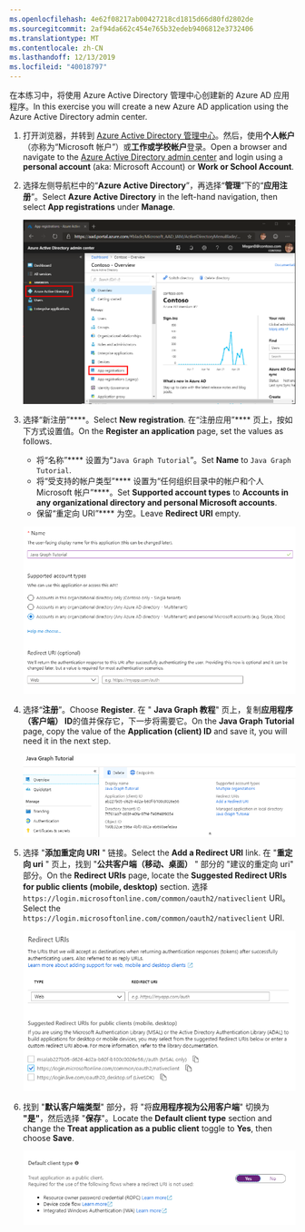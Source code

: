 ```yaml
---
ms.openlocfilehash: 4e62f08217ab00427218cd1815d66d80fd2802de
ms.sourcegitcommit: 2af94da662c454e765b32edeb9406812e3732406
ms.translationtype: MT
ms.contentlocale: zh-CN
ms.lasthandoff: 12/13/2019
ms.locfileid: "40018797"
---
```

<!-- markdownlint-disable MD002 MD041 -->

<span data-ttu-id="af9d2-101">在本练习中，将使用 Azure Active Directory 管理中心创建新的 Azure AD 应用程序。</span><span class="sxs-lookup"><span data-stu-id="af9d2-101">In this exercise you will create a new Azure AD application using the Azure Active Directory admin center.</span></span>

1. <span data-ttu-id="af9d2-102">打开浏览器，并转到 [Azure Active Directory 管理中心](https://aad.portal.azure.com)。然后，使用**个人帐户**（亦称为“Microsoft 帐户”）或**工作或学校帐户**登录。</span><span class="sxs-lookup"><span data-stu-id="af9d2-102">Open a browser and navigate to the [Azure Active Directory admin center](https://aad.portal.azure.com) and login using a **personal account** (aka: Microsoft Account) or **Work or School Account**.</span></span>

1. <span data-ttu-id="af9d2-103">选择左侧导航栏中的“**Azure Active Directory**”，再选择“**管理**”下的“**应用注册**”。</span><span class="sxs-lookup"><span data-stu-id="af9d2-103">Select **Azure Active Directory** in the left-hand navigation, then select **App registrations** under **Manage**.</span></span>

    ![<span data-ttu-id="af9d2-104">应用注册的屏幕截图</span><span class="sxs-lookup"><span data-stu-id="af9d2-104">A screenshot of the App registrations</span></span> ](./images/aad-portal-app-registrations.png)

1. <span data-ttu-id="af9d2-105">选择“新注册”\*\*\*\*。</span><span class="sxs-lookup"><span data-stu-id="af9d2-105">Select **New registration**.</span></span> <span data-ttu-id="af9d2-106">在“注册应用”\*\*\*\* 页上，按如下方式设置值。</span><span class="sxs-lookup"><span data-stu-id="af9d2-106">On the **Register an application** page, set the values as follows.</span></span>

    - <span data-ttu-id="af9d2-107">将“名称”\*\*\*\* 设置为“`Java Graph Tutorial`”。</span><span class="sxs-lookup"><span data-stu-id="af9d2-107">Set **Name** to `Java Graph Tutorial`.</span></span>
    - <span data-ttu-id="af9d2-108">将“受支持的帐户类型”\*\*\*\* 设置为“任何组织目录中的帐户和个人 Microsoft 帐户”\*\*\*\*。</span><span class="sxs-lookup"><span data-stu-id="af9d2-108">Set **Supported account types** to **Accounts in any organizational directory and personal Microsoft accounts**.</span></span>
    - <span data-ttu-id="af9d2-109">保留“重定向 URI”\*\*\*\* 为空。</span><span class="sxs-lookup"><span data-stu-id="af9d2-109">Leave **Redirect URI** empty.</span></span>

    !["注册应用程序" 页的屏幕截图](./images/aad-register-an-app.png)

1. <span data-ttu-id="af9d2-111">选择“**注册**”。</span><span class="sxs-lookup"><span data-stu-id="af9d2-111">Choose **Register**.</span></span> <span data-ttu-id="af9d2-112">在 " **Java Graph 教程**" 页上，复制**应用程序（客户端） ID**的值并保存它，下一步将需要它。</span><span class="sxs-lookup"><span data-stu-id="af9d2-112">On the **Java Graph Tutorial** page, copy the value of the **Application (client) ID** and save it, you will need it in the next step.</span></span>

    ![新应用注册的应用程序 ID 的屏幕截图](./images/aad-application-id.png)

1. <span data-ttu-id="af9d2-114">选择 "**添加重定向 URI** " 链接。</span><span class="sxs-lookup"><span data-stu-id="af9d2-114">Select the **Add a Redirect URI** link.</span></span> <span data-ttu-id="af9d2-115">在 "**重定向 uri** " 页上，找到 "**公共客户端（移动、桌面）** " 部分的 "建议的重定向 uri" 部分。</span><span class="sxs-lookup"><span data-stu-id="af9d2-115">On the **Redirect URIs** page, locate the **Suggested Redirect URIs for public clients (mobile, desktop)** section.</span></span> <span data-ttu-id="af9d2-116">选择`https://login.microsoftonline.com/common/oauth2/nativeclient` URI。</span><span class="sxs-lookup"><span data-stu-id="af9d2-116">Select the `https://login.microsoftonline.com/common/oauth2/nativeclient` URI.</span></span>

    !["重定向 Uri" 页的屏幕截图](./images/aad-redirect-uris.png)

1. <span data-ttu-id="af9d2-118">找到 "**默认客户端类型**" 部分，将 "将**应用程序视为公用客户端**" 切换为 **"是"**，然后选择 "**保存**"。</span><span class="sxs-lookup"><span data-stu-id="af9d2-118">Locate the **Default client type** section and change the **Treat application as a public client** toggle to **Yes**, then choose **Save**.</span></span>

    ![默认 "客户端类型" 部分的屏幕截图](./images/aad-default-client-type.png)
